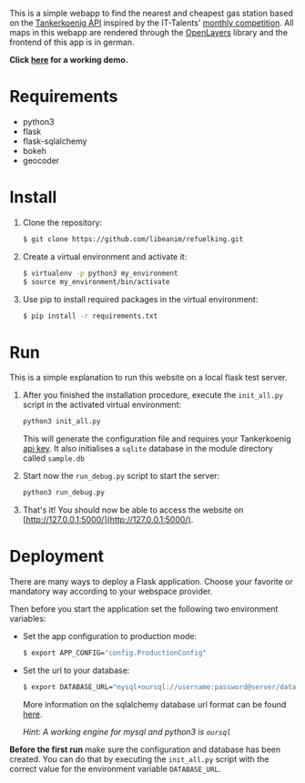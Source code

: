 This is a simple webapp to find the nearest and cheapest gas station based on the [Tankerkoenig API](https://creativecommons.tankerkoenig.de/) inspired by the IT-Talents' [monthly competition](https://www.it-talents.de/cms/aktionen/code-competition/code-competition-05-2016).
All maps in this webapp are rendered through the [OpenLayers](http://openlayers.org/) library and the frontend of this app is in german.

**Click [here](http://libeanim.shaula.uberspace.de/projects/refuelking/) for a working demo.**

# Requirements
* python3
* flask
* flask-sqlalchemy
* bokeh
* geocoder


# Install
1. Clone the repository:
   ```bash
   $ git clone https://github.com/libeanim/refuelking.git
   ```

2. Create a virtual environment and activate it:
   ```bash
   $ virtualenv -p python3 my_environment
   $ source my_environment/bin/activate
   ```

3. Use pip to install required packages in the virtual environment:
   ```bash
   $ pip install -r requirements.txt
   ```

# Run
This is a simple explanation to run this website on a local flask test server.

1. After you finished the installation procedure, execute the `init_all.py` script in the activated virtual environment:
   ```bash
   python3 init_all.py
   ```
   This will generate the configuration file and requires your Tankerkoenig [api key](https://creativecommons.tankerkoenig.de/#register). It also initialises a `sqlite` database in the module directory called `sample.db`

2. Start now the `run_debug.py` script to start the server:
   ```bash
   python3 run_debug.py
   ```

3. That's it! You should now be able to access the website on [http://127.0.0.1:5000/](http://127.0.0.1:5000/).


# Deployment
There are many ways to deploy a Flask application. Choose your favorite or mandatory way according to your webspace provider.

Then before you start the application set the following two environment variables:
* Set the app configuration to production mode:
   ```bash
   $ export APP_CONFIG="config.ProductionConfig"
   ```

* Set the url to your database:
   ```bash
   $ export DATABASE_URL="mysql+oursql://username:password@server/database"
   ```
   More information on the sqlalchemy database url format can be found [here](http://docs.sqlalchemy.org/en/latest/core/engines.html#database-urls).
   
   *Hint: A working engine for mysql and python3 is `oursql`*

**Before the first run** make sure the configuration and database has been created. You can do that by executing the `init_all.py` script with the correct value for the environment variable `DATABASE_URL`.
